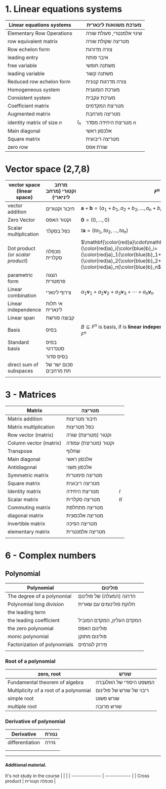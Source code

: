 # 1. Linear equations systems

| Linear equations systems    |       | מערכת משוואות לינארית     |
| --------------------------- | ----- | ------------------------- |
| Elementary Row Operations   |       | שינוי אלמנטרי, פעולת שורה |
| row equivalent matrix       |       | מטריצה שקולת שורה         |
| Row echelon form            |       | צורה מדורגת               |
| leading entry               |       | איבר פותח                 |
| free variable               |       | משתנה חופשי               |
| leading variable            |       | משתנה קשור                |
| Reduced row echelon form    |       | צורה מדרגות קנונית        |
| Homogeneous system          |       | מערכת הומוגנית            |
| Consistent system           |       | מערכת עקבית               |
| Coefficient matrix          |       | מטריצת המקדמים            |
| Augmented matrix            |       | מטריצה מורחבת             |
| identity matrix of size $n$ | $I_n$ | מטריצת היחידה מסדר $n$    |
| Main diagonal               |       | אלכסון ראשי               |
| Square matrix               |       | מטריצה ריבועית            |
| zero row                    |       | שורת אפס                  |


# Vector space (2,7,8)

| vector space (linear space)       | **מרחב וקטורי** (מרחב ליניארי) | $F^n$                                                                                                                                                                                                          |
| --------------------------------- | ------------------------------ | -------------------------------------------------------------------------------------------------------------------------------------------------------------------------------------------------------------- |
| vector addition                   | חיבור וקטורים                  | $\mathbf{a}+\mathbf{b}=(a_1+b_1,a_2+b_2,\ldots,a_n+b_n)$                                                                                                                                                       |
| Zero Vector                       | וקטור האפס                     | $\mathbf{0}=(0,\ldots,0)$                                                                                                                                                                                      |
| Scalar multiplication             | כפל בסקלר                      | $t\mathbf{a}=(ta_1,ta_2,\ldots,ta_n)$                                                                                                                                                                          |
| Dot product (or *scalar product*) | מכפלה סקלרית                   | $\mathbf{\color{red}a}\cdot\mathbf{\color{blue}b}=\sum_{i=1}^n {\color{red}a}_i{\color{blue}b}_i={\color{red}a}_1{\color{blue}b}_1+{\color{red}a}_2{\color{blue}b}_2+\cdots+{\color{red}a}_n{\color{blue}b}_n$ |
| parametric form                   | הצגה פרמטרית                   |                                                                                                                                                                                                                |
| Linear combination                | צירוף לינארי                   | $a_1 \mathbf v_1 + a_2 \mathbf v_2 + a_3 \mathbf v_3 + \cdots + a_n \mathbf v_n$                                                                                                                               |
| Linear independence               | אי תלות לינארית                |                                                                                                                                                                                                                |
| Linear span                       | קבוצה פורשת                    |                                                                                                                                                                                                                |
| Basis                             | בסיס                           | $B\subseteq{F^{n}}$ is basis, if is **linear independence**, and **spanning set** of $F^{n}$                                                                                                                   |
| Standard basis                    | בסיס סטנדרטי                   |                                                                                                                                                                                                                |
|                                   | בסיס סדור                      |                                                                                                                                                                                                                |
| direct sum of subspaces           | סכום ישר של תת מרחבים          |                                                                                                                                                                                                                |
|                                   |                                |                                                                                                                                                                                                                |



# 3 - Matrices

| Matrix                 | מטריצה               |      |
| ---------------------- | -------------------- | ---- |
| Matrix addition        | חיבור מטריצות        |      |
| Matrix multiplication  | כפל מטריצות          |      |
| Row vector (matrix)    | וקטור (מטריצת) שורה  |      |
| Column vector (matrix) | וקטור (מטריצת) עמודה |      |
| Transpose              | שחלוף                |      |
| Main diagonal          | אלכסון ראשי          |      |
| Antidiagonal           | אלכסון משני          |      |
| Symmetric matrix       | מטריצה סימטרית       |      |
| Square matrix          | מטריצה ריבועית       |      |
| Identity matrix        | מטריצת היחידה        | $I$  |
| Scalar matrix          | מטריצה סקלרית        | $tI$ |
| Commuting matrix       | מטריצה מתחלפת        |      |
| diagonal matrix        | מטריצה אלכסונית      |      |
| Invertible matrix      | מטריצה הפיכה         |      |
| elementary matrix      | מטריצה אלמנטרית      |      |
|                        |                      |      |





# 6 - Complex numbers


## Polynomial

| Polynomial                   | פולינום                    |
| ---------------------------- | -------------------------- |
| The degree of a polynomial   | הדרגה (המעלה) של פולינום   |
| Polynomial long division     | חלוקת פולינומים עם שארית   |
| the leading term             |                            |
| the leading coefficient      | המקדם העליון, המקדם המוביל |
| the zero polynomial          | פולינום האפס               |
| monic polynomial             | פולינום מתוקן              |
| Factorization of polynomials | פירוק לגורמים              |
|                              |                            |

### Root of a polynomial

| zero, root                             | שורש                     |
| -------------------------------------- | ------------------------ |
| Fundamental theorem of algebra         | המשפט היסודי של האלגברה  |
| Multiplicity of a root of a polynomial | ריבוי של שורש של פולינום |
| simple root                            | שורש פשוט                |
| multiple root                          | שורש מרובה               |

### Derivative of polynomial




| Derivative      | נגזרת |
| --------------- | ----- |
| differentiation | גזירה |
|                 |       |
|                 |       |









___

#### Additional material.

It's not study in the course
|                 |               |
| --------------- | ------------- |
|  Cross product | מכפלה וקטורית | 
